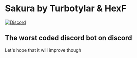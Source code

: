# Sakura by Turbotylar & HexF

[![Discord](https://img.shields.io/discord/716390832034414685?logo=discord&style=for-the-badge)](https://discord.gg/Zyvpvw7Mw6)
## The worst coded discord bot on discord

Let's hope that it will improve though
